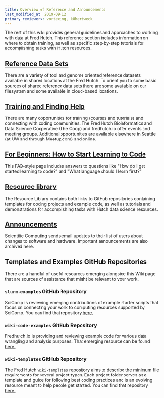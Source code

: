 ```yaml
---
title: Overview of Reference and Announcements
last_modified_at: 2019-09-12
primary_reviewers: vortexing, k8hertweck
---
```

The rest of this wiki provides general guidelines and approaches to working with data at Fred Hutch. This reference section includes information on where to obtain training, as well as specific step-by-step tutorials for accomplishing tasks with Hutch resources.

## [Reference Data Sets](/scicomputing/reference_datasets/)
There are a variety of tool and genome oriented reference datasets available in shared locations at the Fred Hutch.  To orient you to some basic sources of shared reference data sets there are some available on our filesystem and some available in cloud-based locations. 

## [Training and Finding Help](/scicomputing/reference_training/)

There are many opportunities for training (courses and tutorials) and connecting with coding communities. The Fred Hutch Bioinformatics and Data Science Cooperative (The Coop) and fredhutch.io offer events and meeting groups. Additional opportunities are available elsewhere in Seattle (at UW and through Meetup.com) and online.

## [For Beginners: How to Start Learning to Code](/scicomputing/reference_beginners/)

This FAQ-style page includes answers to questions like "How do I get started learning to code?" and "What language should I learn first?"

## [Resource library](/compdemos/)

The Resource Library contains both links to GitHub repositories containing templates for coding projects and example code, as well as tutorials and demonstrations for accomplishing tasks with Hutch data science resources.

## [Announcements](/scicompannounce)

Scientific Computing sends email updates to their list of users about changes to software and hardware. Important announcements are also archived here.



## Templates and Examples GitHub Repositories
There are a handful of useful resources emerging alongside this Wiki page that are sources of assistance that might be relevant to your work.  

### `slurm-examples` GitHub Repository
SciComp is reviewing emerging contributions of example starter scripts that focus on connecting your work to computing resources supported by SciComp.  You can find that repository [here.](https://github.com/FredHutch/slurm-examples)

### `wiki-code-examples` GitHub Repository
Fredhutch.io is providing and reviewing example code for various data wrangling and analysis purposes.  That emerging resource can be found [here.](https://github.com/FredHutch/wiki-code-examples)

### `wiki-templates` GitHub Repository
The Fred Hutch `wiki-templates` repository aims to describe the minimum file requirements for several project types. Each project folder serves as a template and guide for following best coding practices and is an evolving resource meant to help people get started.  You can find that repository [here.](https://github.com/FredHutch/wiki-templates)
